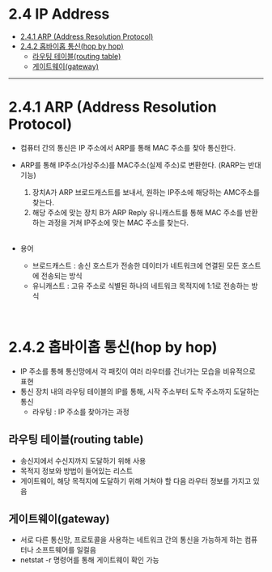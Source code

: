 # 2.4 IP Address
- [2.4.1 ARP (Address Resolution Protocol)](#241-arp-address-resolution-protocol)
- [2.4.2 홉바이홉 통신(hop by hop)](#242-홉바이홉-통신hop-by-hop)
  - [라우팅 테이블(routing table)](#라우팅-테이블routing-table)
  - [게이트웨이(gateway)](#게이트웨이gateway)

---
# 2.4.1 ARP (Address Resolution Protocol)
- 컴퓨터 간의 통신은 IP 주소에서 ARP를 통해 MAC 주소를 찾아 통신한다.
- ARP를 통해 IP주소(가상주소)를 MAC주소(실제 주소)로 변환한다. (RARP는 반대 기능)
  1. 장치A가 ARP 브로드캐스트를 보내서, 원하는 IP주소에 해당하는 AMC주소를 찾는다. 
  2. 해당 주소에 맞는 장치 B가 ARP Reply 유니캐스트를 통해 MAC 주소를 반환하는 과정을 거쳐 IP주소에 맞는 MAC 주소를 찾는다.

  <br/>

- 용어
  - 브로드캐스트 : 송신 호스트가 전송한 데이터가 네트워크에 연결된 모든 호스트에 전송되는 방식
  - 유니캐스트 : 고유 주소로 식별된 하나의 네트워크 목적지에 1:1로 전송하는 방식


<br/>

# 2.4.2 홉바이홉 통신(hop by hop)
- IP 주소를 통해 통신망에서 각 패킷이 여러 라우터를 건너가는 모습을 비유적으로 표현
- 통신 장치 내의 라우팅 테이블의 IP를 통해, 시작 주소부터 도착 주소까지 도달하는 통신
  - 라우팅 : IP 주소를 찾아가는 과정


## 라우팅 테이블(routing table)
- 송신지에서 수신지까지 도달하기 위해 사용 
- 목적지 정보와 방법이 들어있는 리스트
- 게이트웨이, 해당 목적지에 도달하기 위해 거쳐야 할 다음 라우터 정보를 가지고 있음

## 게이트웨이(gateway)
- 서로 다른 통신망, 프로토콜을 사용하는 네트워크 간의 통신을 가능하게 하는 컴퓨터나 소프트웨어를 일컬음
- netstat -r 명령어를 통해 게이트웨이 확인 가능


